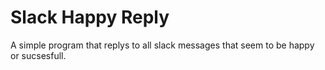 # Slack Happy Reply
 A simple program that replys to all slack messages that seem to be happy or sucsesfull.
